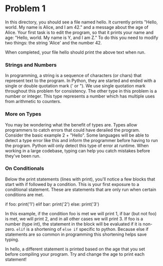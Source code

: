 # Problem 1
In this directory, you should see a file named hello. It currently prints "Hello, world. My name is Alice, and I am 42." and a message about the age of Alice. Your first task is to edit the program, so that it prints your name and age: "Hello, world. My name is Y, and I am Z." To do this you need to modify two things: the string 'Alice' and the number 42.

When completed, your file hello should print the above text when run.

### Strings and Numbers
In programming, a string is a sequence of characters (or chars) that represent text to the program. In Python, they are started and ended with a single or double quotation mark (' or "). We use single quotation mark throughout this problem for consistency. The other type in this problem is a number or integer. This type represents a number which has multiple uses from arithmetic to counters.

### More on Types
You may be wondering what the benefit of types are. Types allow programmers to catch errors that could have derailed the program. Consider the basic example 2 + "Hello". Some languages will be able to detect a type error like this and inform the programmer before having to run the program. Python will only detect this type of error
at runtime. When working in a large codebase, typing can help you catch mistakes before they've been run.

### On Conditionals
Below the print statements (lines with print), you'll notice a few blocks that start with if followed by a condition. This is your first exposure to a conditional statement. These are statements that are only run when certain conditions are met.

if foo:
    print('1')
elif bar:
    print('2')
else:
    print('3')

In this example, if the condition foo is met we will print 1, if bar (but not foo) is met, we will print 2, and in all other cases we will print 3. If foo is a number (type int), the statement in the block will be evaluated if it is non-zero. ```elif``` is a shortening of ```else if``` specific to python. Because else if statements are
so common in programming this shortening helps save typing.

In hello, a different statement is printed based on the age that you set before compiling your program. Try and change the age to print each statement!